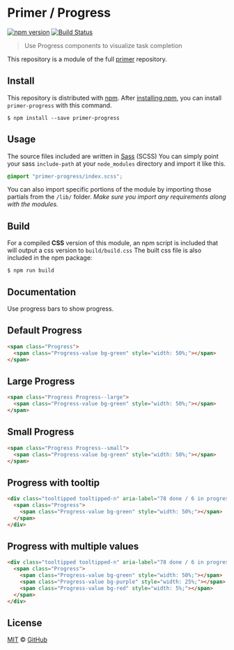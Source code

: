 # Primer / Progress

[![npm version](https://img.shields.io/npm/v/primer-progress.svg)](https://www.npmjs.org/package/primer-progress)
[![Build Status](https://travis-ci.org/primer/primer.svg?branch=master)](https://travis-ci.org/primer/primer)

> Use Progress components to visualize task completion

This repository is a module of the full [primer][primer] repository.

## Install

This repository is distributed with [npm]. After [installing npm][install-npm], you can install `primer-progress` with this command.

```
$ npm install --save primer-progress
```

## Usage

The source files included are written in [Sass][sass] (SCSS) You can simply point your sass `include-path` at your `node_modules` directory and import it like this.

```scss
@import "primer-progress/index.scss";
```

You can also import specific portions of the module by importing those partials from the `/lib/` folder. _Make sure you import any requirements along with the modules._

## Build

For a compiled **CSS** version of this module, an npm script is included that will output a css version to `build/build.css` The built css file is also included in the npm package:

```
$ npm run build
```
## Documentation

<!-- %docs
title: Progress Bar
status: Experimental
-->

Use progress bars to show progress.

## Default Progress

```html
<span class="Progress">
  <span class="Progress-value bg-green" style="width: 50%;"></span>
</span>
```

## Large Progress

```html
<span class="Progress Progress--large">
  <span class="Progress-value bg-green" style="width: 50%;"></span>
</span>
```

## Small Progress

```html
<span class="Progress Progress--small">
  <span class="Progress-value bg-green" style="width: 50%;"></span>
</span>
```

## Progress with tooltip

```html
<div class="tooltipped tooltipped-n" aria-label="78 done / 6 in progress / 2 to do">
  <span class="Progress">
    <span class="Progress-value bg-green" style="width: 50%;"></span>
  </span>
</div>
```

## Progress with multiple values

```html
<div class="tooltipped tooltipped-n" aria-label="78 done / 6 in progress / 2 to do">
  <span class="Progress">
    <span class="Progress-value bg-green" style="width: 50%;"></span>
    <span class="Progress-value bg-purple" style="width: 25%;"></span>
    <span class="Progress-value bg-red" style="width: 5%;"></span>
  </span>
</div>
```

<!-- %enddocs -->

## License

[MIT](./LICENSE) &copy; [GitHub](https://github.com/)

[primer]: https://github.com/primer/primer
[docs]: http://primer.github.io/
[npm]: https://www.npmjs.com/
[install-npm]: https://docs.npmjs.com/getting-started/installing-node
[sass]: http://sass-lang.com/

